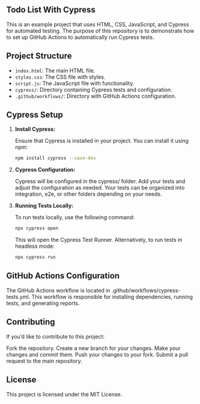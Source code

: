 ## Todo List With Cypress

This is an example project that uses HTML, CSS, JavaScript, and Cypress for automated testing. The purpose of this repository is to demonstrate how to set up GitHub Actions to automatically run Cypress tests.

## Project Structure

- `index.html`: The main HTML file.
- `styles.css`: The CSS file with styles.
- `script.js`: The JavaScript file with functionality.
- `cypress/`: Directory containing Cypress tests and configuration.
- `.github/workflows/`: Directory with GitHub Actions configuration.

## Cypress Setup

1. **Install Cypress:**

   Ensure that Cypress is installed in your project. You can install it using npm:

   ```bash
   npm install cypress --save-dev

   
2. **Cypress Configuration:**

    Cypress will be configured in the cypress/ folder. Add your tests and adjust the configuration as needed. 
    Your tests can be organized into integration, e2e, or other folders depending on your needs.

3. **Running Tests Locally:**

    To run tests locally, use the following command:

    ```bash
    npx cypress open
    ```
     This will open the Cypress Test Runner. Alternatively, to run tests in headless mode:

    ```bash
    npx cypress run
    ```
## GitHub Actions Configuration

   The GitHub Actions workflow is located in .github/workflows/cypress-tests.yml. This workflow is responsible for installing dependencies,     running tests, and generating reports.

## Contributing
   If you’d like to contribute to this project:
   
   Fork the repository.
   Create a new branch for your changes.
   Make your changes and commit them.
   Push your changes to your fork.
   Submit a pull request to the main repository.
## License
   This project is licensed under the MIT License.
       
